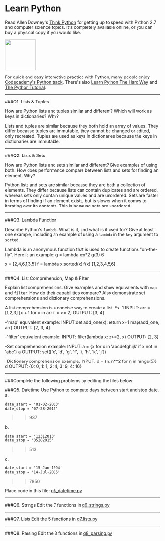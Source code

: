 # Learn Python

Read Allen Downey's [Think Python](http://www.greenteapress.com/thinkpython/) for getting up to speed with Python 2.7 and computer science topics. It's completely available online, or you can buy a physical copy if you would like.

<a href="http://www.greenteapress.com/thinkpython/"><img src="img/think_python.png" style="width: 100px;" target="_blank"></a>

For quick and easy interactive practice with Python, many people enjoy [Codecademy's Python track](http://www.codecademy.com/en/tracks/python). There's also [Learn Python The Hard Way](http://learnpythonthehardway.org/book/) and [The Python Tutorial](https://docs.python.org/2/tutorial/).

---

###Q1. Lists &amp; Tuples

How are Python lists and tuples similar and different? Which will work as keys in dictionaries? Why?

Lists and tuples are similar because they both hold an array of values. They differ because tuples are immutable, they cannot be changed or edited, only recreated. Tuples are used as keys in dictionaries because the keys in dictionaries are immutable.

---

###Q2. Lists &amp; Sets

How are Python lists and sets similar and different? Give examples of using both. How does performance compare between lists and sets for finding an element. Why?

Python lists and sets are similar because they are both a collection of elements. They differ because lists can contain duplicates and are ordered, whereas sets only contain unique values and are unordered. Sets are faster in terms of finding if an element exists, but is slower when it comes to iterating over its contents. This is because sets are unordered.

---

###Q3. Lambda Function

Describe Python's `lambda`. What is it, and what is it used for? Give at least one example, including an example of using a `lambda` in the `key` argument to `sorted`.

Lambda is an anonymous function that is used to create functions "on-the-fly". Here is an example:
g = lambda x:x*2
g(3)
6

x = [2,4,6,1,3,5]
f = lambda x:sorted(x)
f(x)
[1,2,3,4,5,6]

---

###Q4. List Comprehension, Map &amp; Filter

Explain list comprehensions. Give examples and show equivalents with `map` and `filter`. How do their capabilities compare? Also demonstrate set comprehensions and dictionary comprehensions.

A list comprehension is a concise way to create a list.
Ex. 1
INPUT: arr = [1,2,3]
[x + 1 for x in arr if x >= 2]
OUTPUT: [3, 4]

-'map' equivalent example:
INPUT:def add_one(x):
    return x+1
map(add_one, arr)
OUTPUT: [2, 3, 4]

-'filter' equivalent example:
INPUT: filter(lambda x: x>=2, x)
OUTPUT: [2, 3]

-Set comprehension example:
INPUT: a = {x for x in 'abcdefghijk' if x not in 'abc'}
a
OUTPUT: set(['e', 'd', 'g', 'f', 'i', 'h', 'k', 'j'])

-Dictionary comprehension example:
INPUT: d = {n: n**2 for n in range(5)}
d
OUTPUT: {0: 0, 1: 1, 2: 4, 3: 9, 4: 16}

---

###Complete the following problems by editing the files below:

###Q5. Datetime
Use Python to compute days between start and stop date.   
a.  
```
date_start = '01-02-2013'    
date_stop = '07-28-2015'
```

>> 937


b.  
```
date_start = '12312013'  
date_stop = '05282015'  
```

>> 513

c.  
```
date_start = '15-Jan-1994'      
date_stop = '14-Jul-2015'  
```

>> 7850

Place code in this file: [q5_datetime.py](python/q5_datetime.py)

---

###Q6. Strings
Edit the 7 functions in [q6_strings.py](python/q6_strings.py)

---

###Q7. Lists
Edit the 5 functions in [q7_lists.py](python/q7_lists.py)

---

###Q8. Parsing
Edit the 3 functions in [q8_parsing.py](python/q8_parsing.py)





